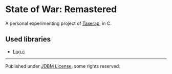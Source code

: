 # State of War: Remastered

A personal experimenting project of [Taxerap](https://github.com/Taxerap), in C.  

## Used libraries

- [Log.c](https://github.com/rxi/log.c)

---

Published under [JDBM License](https://github.com/mhtvsSFrpHdE/ipcui/blob/master/LICENSE_JDBM), some rights reserved.
